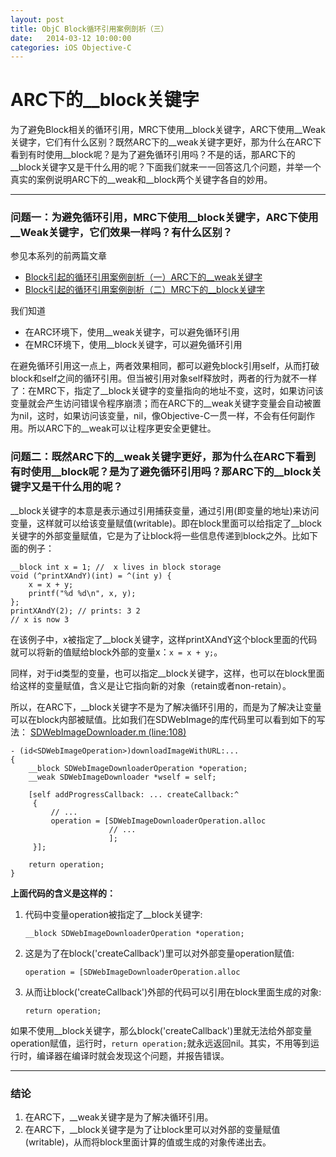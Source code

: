 ```yaml
---
layout: post
title: ObjC Block循环引用案例剖析（三）
date:   2014-03-12 10:00:00
categories: iOS Objective-C
---
```


# ARC下的__block关键字

为了避免Block相关的循环引用，MRC下使用\_\_block关键字，ARC下使用\_\_Weak关键字，它们有什么区别？既然ARC下的\_\_weak关键字更好，那为什么在ARC下看到有时使用\_\_block呢？是为了避免循环引用吗？不是的话，那ARC下的\_\_block关键字又是干什么用的呢？下面我们就来一一回答这几个问题，并举一个真实的案例说明ARC下的\_\_weak和\_\_block两个关键字各自的妙用。

- - -

### 问题一：为避免循环引用，MRC下使用\_\_block关键字，ARC下使用\_\_Weak关键字，它们效果一样吗？有什么区别？


参见本系列的前两篇文章

* <a href="/ios/objective-c/block-circular-reference-in-mrc.html" target="_blank">Block引起的循环引用案例剖析（一）ARC下的__weak关键字</a>
* <a href="/ios/objective-c/block-circular-reference-in-mrc.html" target="_blank">Block引起的循环引用案例剖析（二）MRC下的__block关键字</a>

我们知道

* 在ARC环境下，使用\_\_weak关键字，可以避免循环引用
* 在MRC环境下，使用\_\_block关键字，可以避免循环引用

在避免循环引用这一点上，两者效果相同，都可以避免block引用self，从而打破block和self之间的循环引用。但当被引用对象self释放时，两者的行为就不一样了：在MRC下，指定了\_\_block关键字的变量指向的地址不变，这时，如果访问该变量就会产生访问错误令程序崩溃；而在ARC下的\_\_weak关键字变量会自动被置为nil，这时，如果访问该变量，nil，像Objective-C一贯一样，不会有任何副作用。所以ARC下的\_\_weak可以让程序更安全更健壮。

### 问题二：既然ARC下的\_\_weak关键字更好，那为什么在ARC下看到有时使用\_\_block呢？是为了避免循环引用吗？那ARC下的\_\_block关键字又是干什么用的呢？

\_\_block关键字的本意是表示通过引用捕获变量，通过引用(即变量的地址)来访问变量，这样就可以给该变量赋值(writable)。即在block里面可以给指定了\_\_block关键字的外部变量赋值，它是为了让block将一些信息传递到block之外。比如下面的例子：

```objc
__block int x = 1; //  x lives in block storage
void (^printXAndY)(int) = ^(int y) {
    x = x + y;
    printf("%d %d\n", x, y);
};
printXAndY(2); // prints: 3 2
// x is now 3
```

在该例子中，x被指定了\_\_block关键字，这样printXAndY这个block里面的代码就可以将新的值赋给block外部的变量x：``` x = x + y; ```。

同样，对于id类型的变量，也可以指定\_\_block关键字，这样，也可以在block里面给这样的变量赋值，含义是让它指向新的对象（retain或者non-retain）。

所以，在ARC下，\_\_block关键字不是为了解决循环引用的，而是为了解决让变量可以在block内部被赋值。比如我们在SDWebImage的库代码里可以看到如下的写法：
<a href="https://github.com/rs/SDWebImage/blob/42f97369726f1ee282b40b63616e339adfcb2c8a/SDWebImage/SDWebImageDownloader.m#L108-L164" target="_blank">SDWebImageDownloader.m (line:108)</a>

```objc
- (id<SDWebImageOperation>)downloadImageWithURL:...
{
    __block SDWebImageDownloaderOperation *operation;
    __weak SDWebImageDownloader *wself = self;
    
    [self addProgressCallback: ... createCallback:^
     {
         // ...
         operation = [SDWebImageDownloaderOperation.alloc
                      // ...
                      ];
     }];
    
    return operation;
}
```

**上面代码的含义是这样的：**

1. 代码中变量operation被指定了\_\_block关键字:

    ```objc
    __block SDWebImageDownloaderOperation *operation; 
    ```
1. 这是为了在block('createCallback')里可以对外部变量operation赋值:

    ```objc
    operation = [SDWebImageDownloaderOperation.alloc
    ```

1. 从而让block('createCallback')外部的代码可以引用在block里面生成的对象:

    ```objc
    return operation;
    ```

如果不使用\_\_block关键字，那么block('createCallback')里就无法给外部变量operation赋值，运行时，``` return operation; ```就永远返回nil。其实，不用等到运行时，编译器在编译时就会发现这个问题，并报告错误。

- - -

### 结论

1. 在ARC下，\_\_weak关键字是为了解决循环引用。
1. 在ARC下，\_\_block关键字是为了让block里可以对外部的变量赋值(writable)，从而将block里面计算的值或生成的对象传递出去。


